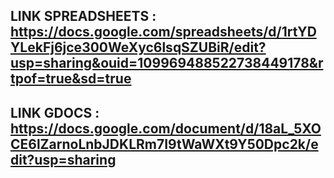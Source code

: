 ## LINK SPREADSHEETS : https://docs.google.com/spreadsheets/d/1rtYDYLekFj6jce300WeXyc6lsqSZUBiR/edit?usp=sharing&ouid=109969488522738449178&rtpof=true&sd=true ##
## LINK GDOCS : https://docs.google.com/document/d/18aL_5XOCE6lZarnoLnbJDKLRm7I9tWaWXt9Y50Dpc2k/edit?usp=sharing ##